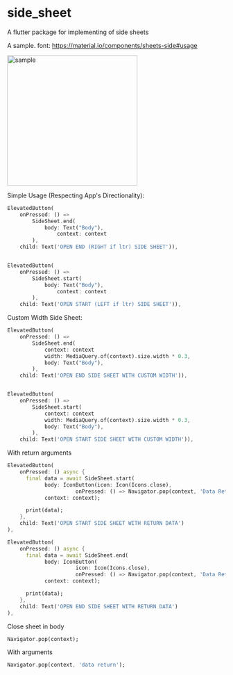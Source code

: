 # side_sheet
A flutter package for implementing of side sheets

A sample. font: https://material.io/components/sheets-side#usage

<img src="https://lh3.googleusercontent.com/fNu81WKVjDxTVuTQyFTfMyeuFkyAhoorIpaKRNFOiYh_G9GNilqdMNFfBbCf4-wZAbCxUW6uXvZ4lN-uzxyMnpcFKFbOSPE21hk1=w1064-v0" alt="sample" width="300"/>

Simple Usage (Respecting App's Directionality):

```dart
ElevatedButton(
    onPressed: () =>
        SideSheet.end(
            body: Text("Body"),
                context: context
        ),
    child: Text('OPEN END (RIGHT if ltr) SIDE SHEET')),


ElevatedButton(
    onPressed: () =>
        SideSheet.start(
            body: Text("Body"),
                context: context
        ),
    child: Text('OPEN START (LEFT if ltr) SIDE SHEET')),
```

Custom Width Side Sheet:

```dart
ElevatedButton(
    onPressed: () =>
        SideSheet.end(
            context: context
            width: MediaQuery.of(context).size.width * 0.3,
            body: Text("Body"),
        ),
    child: Text('OPEN END SIDE SHEET WITH CUSTOM WIDTH')),


ElevatedButton(
    onPressed: () =>
        SideSheet.start(
            context: context
            width: MediaQuery.of(context).size.width * 0.3,
            body: Text("Body"),
        ),
    child: Text('OPEN START SIDE SHEET WITH CUSTOM WIDTH')),
```

With return arguments

```dart
ElevatedButton(
    onPressed: () async {
      final data = await SideSheet.start(
            body: IconButton(icon: Icon(Icons.close),
                      onPressed: () => Navigator.pop(context, 'Data Returns Start')),
            context: context);

      print(data);
    },
    child: Text('OPEN START SIDE SHEET WITH RETURN DATA')
),

ElevatedButton(
    onPressed: () async {
      final data = await SideSheet.end(
            body: IconButton(
                      icon: Icon(Icons.close),
                      onPressed: () => Navigator.pop(context, 'Data Returns END')),
            context: context);

      print(data);
    },
    child: Text('OPEN END SIDE SHEET WITH RETURN DATA')
),    
```

Close sheet in body

```dart
Navigator.pop(context);
```

With arguments

```dart
Navigator.pop(context, 'data return');
```
